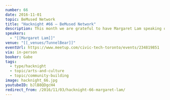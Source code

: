 ```yaml
---
number: 66
date: 2016-11-01
topic: BeMused Network
title: "Hacknight #66 – BeMused Network"
description: This month we are grateful to have Margaret Lam speaking on behalf of BeMused Network, a hybrid discovery tool and knowledge network for the performing arts community — audiences, artists, and venues.
speakers:
  - "[[Margaret Lam]]"
venue: "[[_venues/TunnelBear]]"
eventUrl: https://www.meetup.com/civic-tech-toronto/events/234819851
via: in-person
booker: Gabe
tags:
  - type/hacknight
  - topic/arts-and-culture
  - topic/community-building
image: hacknight_66.jpg
youtubeID: bJlB8QDgcH4
redirect_from: /2016/11/03/hacknight-66-margaret-lam/
---
```

